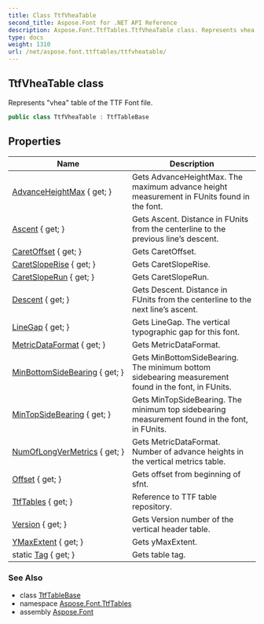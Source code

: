 ```yaml
---
title: Class TtfVheaTable
second_title: Aspose.Font for .NET API Reference
description: Aspose.Font.TtfTables.TtfVheaTable class. Represents vhea table of the TTF Font file
type: docs
weight: 1310
url: /net/aspose.font.ttftables/ttfvheatable/
---
```

## TtfVheaTable class

Represents "vhea" table of the TTF Font file.

```csharp
public class TtfVheaTable : TtfTableBase
```

## Properties

| Name | Description |
| --- | --- |
| [AdvanceHeightMax](../../aspose.font.ttftables/ttfvheatable/advanceheightmax/) { get; } | Gets AdvanceHeightMax. The maximum advance height measurement in FUnits found in the font. |
| [Ascent](../../aspose.font.ttftables/ttfvheatable/ascent/) { get; } | Gets Ascent. Distance in FUnits from the centerline to the previous line’s descent. |
| [CaretOffset](../../aspose.font.ttftables/ttfvheatable/caretoffset/) { get; } | Gets CaretOffset. |
| [CaretSlopeRise](../../aspose.font.ttftables/ttfvheatable/caretsloperise/) { get; } | Gets CaretSlopeRise. |
| [CaretSlopeRun](../../aspose.font.ttftables/ttfvheatable/caretsloperun/) { get; } | Gets CaretSlopeRun. |
| [Descent](../../aspose.font.ttftables/ttfvheatable/descent/) { get; } | Gets Descent. Distance in FUnits from the centerline to the next line’s ascent. |
| [LineGap](../../aspose.font.ttftables/ttfvheatable/linegap/) { get; } | Gets LineGap. The vertical typographic gap for this font. |
| [MetricDataFormat](../../aspose.font.ttftables/ttfvheatable/metricdataformat/) { get; } | Gets MetricDataFormat. |
| [MinBottomSideBearing](../../aspose.font.ttftables/ttfvheatable/minbottomsidebearing/) { get; } | Gets MinBottomSideBearing. The minimum bottom sidebearing measurement found in the font, in FUnits. |
| [MinTopSideBearing](../../aspose.font.ttftables/ttfvheatable/mintopsidebearing/) { get; } | Gets MinTopSideBearing. The minimum top sidebearing measurement found in the font, in FUnits. |
| [NumOfLongVerMetrics](../../aspose.font.ttftables/ttfvheatable/numoflongvermetrics/) { get; } | Gets MetricDataFormat. Number of advance heights in the vertical metrics table. |
| [Offset](../../aspose.font.ttftables/ttftablebase/offset/) { get; } | Gets offset from beginning of sfnt. |
| [TtfTables](../../aspose.font.ttftables/ttftablebase/ttftables/) { get; } | Reference to TTF table repository. |
| [Version](../../aspose.font.ttftables/ttfvheatable/version/) { get; } | Gets Version number of the vertical header table. |
| [YMaxExtent](../../aspose.font.ttftables/ttfvheatable/ymaxextent/) { get; } | Gets yMaxExtent. |
| static [Tag](../../aspose.font.ttftables/ttfvheatable/tag/) { get; } | Gets table tag. |

### See Also

* class [TtfTableBase](../ttftablebase/)
* namespace [Aspose.Font.TtfTables](../../aspose.font.ttftables/)
* assembly [Aspose.Font](../../)


